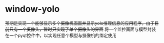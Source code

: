 # window-yolo

~~预期是实现一个能够显示多个摄像机画面并显示yolo推理信息的应用程序，由于目前只有一个摄像头，暂时只实现了单个摄像头的界面~~
将一个监控画面与模型封装在一个pyqt控件中，以实现任意个模型与摄像机的绑定使用
